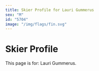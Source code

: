 ```yaml
---
title: Skier Profile for Lauri Gummerus
sex: "M"
id: "5704"
image: "/img/flags/fin.svg" 
---
```


# Skier Profile

This page is for: Lauri Gummerus.
    